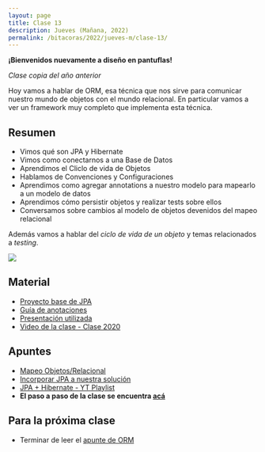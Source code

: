 ```yaml
---
layout: page
title: Clase 13
description: Jueves (Mañana, 2022)
permalink: /bitacoras/2022/jueves-m/clase-13/
---
```


**¡Bienvenidos nuevamente a diseño en pantuflas!**

*Clase copia del año anterior*

Hoy vamos a hablar de ORM, esa técnica que nos sirve para comunicar nuestro mundo de objetos con el mundo relacional. En particular vamos a ver un framework muy completo que implementa esta técnica.

## Resumen

- Vimos qué son JPA y Hibernate
- Vimos como conectarnos a una Base de Datos
- Aprendimos el Cliclo de vida de Objetos
- Hablamos de Convenciones y Configuraciones
- Aprendimos como agregar annotations a nuestro modelo para mapearlo a un modelo de datos
- Aprendimos cómo persistir objetos y realizar tests sobre ellos
- Conversamos sobre cambios al modelo de objetos devenidos del mapeo relacional

Además vamos a hablar del _ciclo de vida de un objeto_ y temas relacionados a _testing_.

![](https://www.mysoftkey.com/wp-content/uploads/2017/07/hibernate-object-lifecycle.png)

## Material

- [Proyecto base de JPA](https://github.com/dds-utn/jpa-proof-of-concept-template)
- [Guía de anotaciones](https://docs.google.com/document/d/1jWtehhVCFYECKvpdcCxnEgWZFCv2fR2WPyUJSoiX3II/edit#heading=h.r09lefmcufkn)
- [Presentación utilizada](https://docs.google.com/presentation/d/1kvOEwZ0oZn2i9yN7GbC8bVw30JM5qw_KC18Vw5yAan0/edit#slide=id.p)
- [Video de la clase - Clase 2020](https://www.youtube.com/watch?v=L_xbklUy4aw&list=PL7cuUUqxhfsNt7ycizHgksigXDesa_IGl&index=11)

## Apuntes

- [Mapeo Objetos/Relacional](https://docs.google.com/document/d/1YLmp9vMnSzKg2emt3Bx564Tf1CLalShPc98Z8nCoi7s/edit)
- [Incorporar JPA a nuestra solución](https://docs.google.com/document/d/1dYvrVLRbFE9qwuKj5biz9oRBaRzj-K6ujIKOXNan02s/edit?ts=57e1f2b8#heading=h.kkyach7i1h8n)
- [JPA + Hibernate - YT Playlist](https://www.youtube.com/playlist?list=PL7cuUUqxhfsORTro2RQ3dhGbT2rz61a9F)
- **El paso a paso de la clase se encuentra [acá](https://github.com/dds-utn/jpa-proof-of-concept-template/blob/futbol/README.md)**

## Para la próxima clase

- Terminar de leer el [apunte de ORM](https://docs.google.com/document/d/1YLmp9vMnSzKg2emt3Bx564Tf1CLalShPc98Z8nCoi7s)
